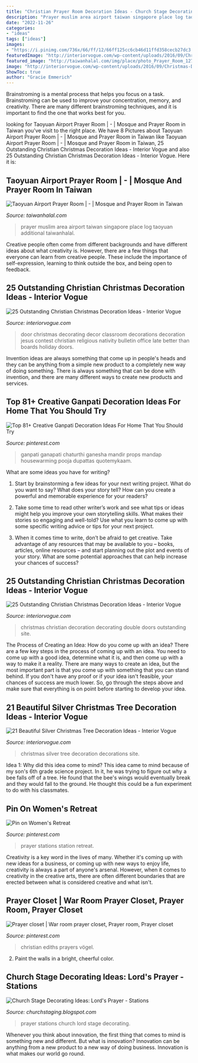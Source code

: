 ```yaml
---
title: "Christian Prayer Room Decoration Ideas - Church Stage Decorating Ideas: Lord&#039;s Prayer"
description: "Prayer muslim area airport taiwan singapore place log taoyuan additional taiwanhalal"
date: "2022-11-26"
categories:
- "ideas"
tags: ["ideas"]
images:
- "https://i.pinimg.com/736x/66/ff/12/66ff125cc6cb46d11ffd358cecb27dc3.jpg"
featuredImage: "http://interiorvogue.com/wp-content/uploads/2016/09/Christmas-Door-Decorating-Contest.jpg"
featured_image: "http://taiwanhalal.com/img/place/photo_Prayer_Room_127_0.jpg"
image: "http://interiorvogue.com/wp-content/uploads/2016/09/Christmas-Door-Decorating-Contest.jpg"
ShowToc: true
author: "Gracie Emmerich"
---
```



Brainstroming is a mental process that helps you focus on a task. Brainstroming can be used to improve your concentration, memory, and creativity. There are many different brainstroming techniques, and it is important to find the one that works best for you.

	

		
looking for Taoyuan Airport Prayer Room | - | Mosque and Prayer Room in Taiwan you've visit to the right place. We have 8 Pictures about Taoyuan Airport Prayer Room | - | Mosque and Prayer Room in Taiwan like Taoyuan Airport Prayer Room | - | Mosque and Prayer Room in Taiwan, 25 Outstanding Christian Christmas Decoration Ideas - Interior Vogue and also 25 Outstanding Christian Christmas Decoration Ideas - Interior Vogue. Here it is:
		
    
## Taoyuan Airport Prayer Room | - | Mosque And Prayer Room In Taiwan

<img loading=lazy src="http://taiwanhalal.com/img/place/photo_Prayer_Room_127_0.jpg" onerror="this.onerror=null;this.src='https://tse4.mm.bing.net/th?id=OIP.AxA6JRwpRH4EJYJB3iLX9gHaFj&amp;pid=15.1';" alt="Taoyuan Airport Prayer Room | - | Mosque and Prayer Room in Taiwan">

_Source: taiwanhalal.com_

>prayer muslim area airport taiwan singapore place log taoyuan additional taiwanhalal. 

	

Creative people often come from different backgrounds and have different ideas about what creativity is. However, there are a few things that everyone can learn from creative people. These include the importance of self-expression, learning to think outside the box, and being open to feedback.

    
## 25 Outstanding Christian Christmas Decoration Ideas - Interior Vogue

<img loading=lazy src="http://interiorvogue.com/wp-content/uploads/2016/09/Christmas-Door-Decorating-Contest.jpg" onerror="this.onerror=null;this.src='https://tse3.mm.bing.net/th?id=OIP.BMPM7b80SZ89U73DmgRpOQHaJ4&amp;pid=15.1';" alt="25 Outstanding Christian Christmas Decoration Ideas - Interior Vogue">

_Source: interiorvogue.com_

>door christmas decorating decor classroom decorations decoration jesus contest christian religious nativity bulletin office late better than boards holiday doors. 

	

Invention ideas are always something that come up in people's heads and they can be anything from a simple new product to a completely new way of doing something. There is always something that can be done with invention, and there are many different ways to create new products and services.

    
## Top 81+ Creative Ganpati Decoration Ideas For Home That You Should Try

<img loading=lazy src="https://i.pinimg.com/736x/56/a0/16/56a016a2bcd10000e43ecbd32150ecd1.jpg" onerror="this.onerror=null;this.src='https://tse4.mm.bing.net/th?id=OIP.FK54irNqjOeZen1ql9BB-QHaJ4&amp;pid=15.1';" alt="Top 81+ Creative Ganpati Decoration Ideas For Home That You Should Try">

_Source: pinterest.com_

>ganpati ganapati chaturthi ganesha mandir props mandap housewarming pooja dupattas quotemykaam. 

	

What are some ideas you have for writing?
1. Start by brainstorming a few ideas for your next writing project. What do you want to say? What does your story tell? How can you create a powerful and memorable experience for your readers?
2. Take some time to read other writer’s work and see what tips or ideas might help you improve your own storytelling skills. What makes their stories so engaging and well-told? Use what you learn to come up with some specific writing advice or tips for your next project.

3. When it comes time to write, don’t be afraid to get creative. Take advantage of any resources that may be available to you – books, articles, online resources – and start planning out the plot and events of your story. What are some potential approaches that can help increase your chances of success?

    
## 25 Outstanding Christian Christmas Decoration Ideas - Interior Vogue

<img loading=lazy src="http://interiorvogue.com/wp-content/uploads/2016/09/Double-Front-Doors-Christmas-Decorating-Ideas.jpg" onerror="this.onerror=null;this.src='https://tse4.mm.bing.net/th?id=OIP.a6AMwM18od-IivL6rGxJJQHaJl&amp;pid=15.1';" alt="25 Outstanding Christian Christmas Decoration Ideas - Interior Vogue">

_Source: interiorvogue.com_

>christmas christian decoration decorating double doors outstanding site. 

	

The Process of Creating an Idea: How do you come up with an idea?
There are a few key steps in the process of coming up with an idea. You need to come up with a good idea, determine what it is, and then come up with a way to make it a reality. There are many ways to create an idea, but the most important part is that you come up with something that you can stand behind. If you don't have any proof or if your idea isn't feasible, your chances of success are much lower. So, go through the steps above and make sure that everything is on point before starting to develop your idea.

    
## 21 Beautiful Silver Christmas Tree Decoration Ideas - Interior Vogue

<img loading=lazy src="http://interiorvogue.com/wp-content/uploads/2016/11/Great-Silver-Christmas-Tree-Decorations.jpg" onerror="this.onerror=null;this.src='https://tse3.mm.bing.net/th?id=OIP.E04Fidqq7kVNWyQfoDOkKwHaK6&amp;pid=15.1';" alt="21 Beautiful Silver Christmas Tree Decoration Ideas - Interior Vogue">

_Source: interiorvogue.com_

>christmas silver tree decoration decorations site. 

	

Idea 1: Why did this idea come to mind?
This idea came to mind because of my son's 6th grade science project. In it, he was trying to figure out why a bee falls off of a tree. He found that the bee's wings would eventually break and they would fall to the ground. He thought this could be a fun experiment to do with his classmates.

    
## Pin On Women&#039;s Retreat

<img loading=lazy src="https://i.pinimg.com/736x/67/a0/dc/67a0dcfe608f7aef36b1e6ea5feb9a93--prayer-stations-craft-organization.jpg" onerror="this.onerror=null;this.src='https://tse4.mm.bing.net/th?id=OIP.t2dnIngDVzGZ3uAmlQuOfwHaLH&amp;pid=15.1';" alt="Pin on Women&#039;s Retreat">

_Source: pinterest.com_

>prayer stations station retreat. 

	

Creativity is a key word in the lives of many. Whether it's coming up with new ideas for a business, or coming up with new ways to enjoy life, creativity is always a part of anyone's arsenal. However, when it comes to creativity in the creative arts, there are often different boundaries that are erected between what is considered creative and what isn't.

    
## Prayer Closet | War Room Prayer Closet, Prayer Room, Prayer Closet

<img loading=lazy src="https://i.pinimg.com/736x/66/ff/12/66ff125cc6cb46d11ffd358cecb27dc3.jpg" onerror="this.onerror=null;this.src='https://tse2.mm.bing.net/th?id=OIP.aJjSMyEBdU13kb_mr2HJLwHaHa&amp;pid=15.1';" alt="Prayer closet | War room prayer closet, Prayer room, Prayer closet">

_Source: pinterest.com_

>christian ediths prayers vögel. 

	

2. Paint the walls in a bright, cheerful color.

    
## Church Stage Decorating Ideas: Lord&#039;s Prayer - Stations

<img loading=lazy src="https://3.bp.blogspot.com/-dSGgq0ShCFw/TdbBtufY6rI/AAAAAAAAADg/zp1Bl-_Xs6c/s1600/IMG_1532.JPG" onerror="this.onerror=null;this.src='https://tse1.mm.bing.net/th?id=OIP.-1ciaIgQpHaiZN-471XGowHaJ4&amp;pid=15.1';" alt="Church Stage Decorating Ideas: Lord&#039;s Prayer - Stations">

_Source: churchstaging.blogspot.com_

>prayer stations church lord stage decorating. 

	

Whenever you think about innovation, the first thing that comes to mind is something new and different. But what is innovation? Innovation can be anything from a new product to a new way of doing business. Innovation is what makes our world go round.


